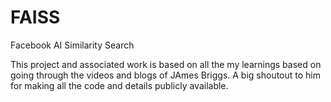 # FAISS
Facebook AI Similarity Search

This project and associated work is based on all the my learnings based on going through the videos and blogs of JAmes Briggs.
A big shoutout to him for making all the code and details publicly available.



